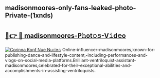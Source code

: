 ## madisonmoores-only-fans​-leaked-photo​-Private-(1xnds)


# <h2><a href="https://mediaupload.pro?title=madisonmoores&ref=git">🔗👉 🔴 madisonmoores-P𝚑ot𝚘𝚜-V𝚒d𝚎o</a></h2>

[![Corinna Kopf Nue Nu𝚍e𝚜](https://i.imgur.com/0qMVB7G.gif)](https://mediaupload.pro?title=madisonmoores&ref=git)
Online-influencer-madisonmoores,known-for-publishing-dance-and-lifestyle-content,-including-performances-and-vlogs-on-social-media-platforms.Brilliant-ventriloquist-assistant-madisonmoores,celebrated-for-their-exceptional-abilities-and-accomplishments-in-assisting-ventriloquists.  